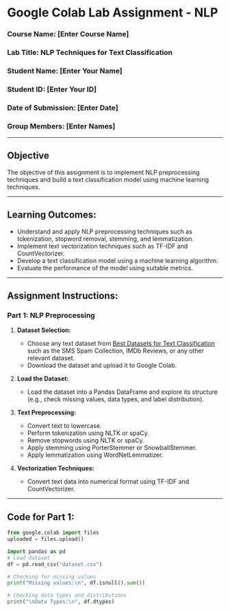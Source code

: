 # **Google Colab Lab Assignment - NLP**
### Course Name: [Enter Course Name]  
### Lab Title: NLP Techniques for Text Classification  
### Student Name: [Enter Your Name]  
### Student ID: [Enter Your ID]  
### Date of Submission: [Enter Date]  
### Group Members: [Enter Names]  

---

## **Objective**
The objective of this assignment is to implement NLP preprocessing techniques and build a text classification model using machine learning techniques.

---

## **Learning Outcomes:**
- Understand and apply NLP preprocessing techniques such as tokenization, stopword removal, stemming, and lemmatization.
- Implement text vectorization techniques such as TF-IDF and CountVectorizer.
- Develop a text classification model using a machine learning algorithm.
- Evaluate the performance of the model using suitable metrics.

---

## **Assignment Instructions:**

### **Part 1: NLP Preprocessing**

1. **Dataset Selection:**
   - Choose any text dataset from [Best Datasets for Text Classification](https://en.innovatiana.com/post/best-datasets-for-text-classification) such as the SMS Spam Collection, IMDb Reviews, or any other relevant dataset.
   - Download the dataset and upload it to Google Colab.

2. **Load the Dataset:**
   - Load the dataset into a Pandas DataFrame and explore its structure (e.g., check missing values, data types, and label distribution).

3. **Text Preprocessing:**
   - Convert text to lowercase.
   - Perform tokenization using NLTK or spaCy.
   - Remove stopwords using NLTK or spaCy.
   - Apply stemming using PorterStemmer or SnowballStemmer.
   - Apply lemmatization using WordNetLemmatizer.

4. **Vectorization Techniques:**
   - Convert text data into numerical format using TF-IDF and CountVectorizer.

---

## **Code for Part 1:**

```python
from google.colab import files
uploaded = files.upload()

import pandas as pd
# Load dataset
df = pd.read_csv("dataset.csv")

# Checking for missing values
print("Missing values:\n", df.isnull().sum())

# Checking data types and distributions
print("\nData Types:\n", df.dtypes)
